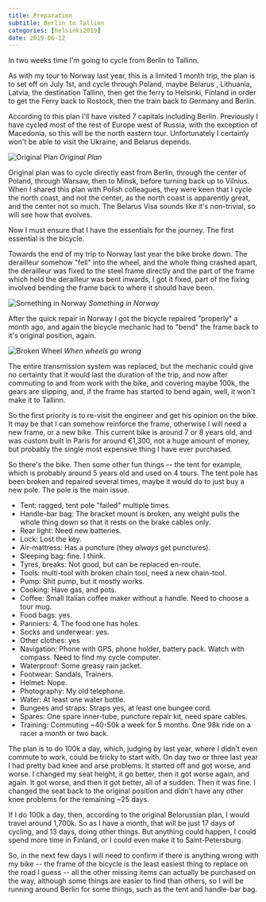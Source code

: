 ```yaml
---
title: Preparation
subtitle: Berlin to Tallinn
categories: [helsinki2019]
date: 2019-06-12
---
```


In two weeks time I'm going to cycle from Berlin to Tallinn.

As with my tour to Norway last year, this is a limited 1 month trip, the plan
is to set off on July 1st, and cycle through Poland, maybe Belarus ,
Lithuania, Latvia, the destination Tallinn, then get the ferry to Helsinki,
Finland in order to get the Ferry back to Rostock, then the train back to
Germany and Berlin.

According to this plan I'll have visited 7 capitals including Berlin.
Previously I have cycled most of the rest of Europe west of Russia, with the
exception of Macedonia, so this will be the north eastern tour. Unfortunately
I certainly won't be able to visit the Ukraine, and Belarus depends.

![Original Plan](/images/tallinn/2019-06-12/map.png)
*Original Plan*

Original plan was to cycle directly east from Berlin, through the center of
Poland, through Warsaw, then to Minsk, before turning back up to Vilnius. When
I shared this plan with Polish colleagues, they were keen that I cycle the
north coast, and not the center, as the north coast is apparently great, and
the center not so much. The Belarus Visa sounds like it's non-trivial, so will
see how that evolves. 

Now I must ensure that I have the essentials for the journey. The first
essential is the bicycle.

Towards the end of my trip to Norway last year the bike broke down. The
derailleur somehow "fell" into the wheel, and the whole thing crashed apart,
the derailleur was fixed to the steel frame directly and the part of the frame
which held the derailleur was bent inwards, I got it fixed, part of the fixing
involved bending the frame back to where it should have been.

![Something in Norway](/images/norway/2018-07-11/IMG_20180711_164937.jpg)
*Something in Norway*

After the quick repair in Norway I got the bicycle repaired "properly" a month
ago, and again the bicycle mechanic had to "bend" the frame back to it's
original position, again.

![Broken Wheel](/images/norway/2018-07-17/IMG_20180717_145347.jpg)
*When wheels go wrong*

The entire transmission system was replaced, but the mechanic could give no
certainty that it would last the duration of the trip, and now after commuting
to and from work with the bike, and covering maybe 100k, the gears are
slipping, and, if the frame has started to bend again, well, it won't make it
to Tallinn.

So the first priority is to re-visit the engineer and get his opinion on the
bike. It may be that I can somehow reinforce the frame, otherwise I will need
a new frame, or a new bike. This current bike is around 7 or 8 years old, and
was custom built in Paris for around €1,300, not a huge amount of money, but
probably the single most expensive thing I have ever purchased.

So there's the bike. Then some other fun things -- the tent for example, which
is probably around 5 years old and used on 4 tours. The tent pole has been
broken and repaired several times, maybe it would do to just buy a new pole.
The pole is the main issue.

- Tent: ragged, tent pole "failed" multiple times.
- Handle-bar bag: The bracket mount is broken, any weight pulls the whole
  thing down so that it rests on the brake cables only.
- Rear light: Need new batteries.
- Lock: Lost the key.
- Air-mattress: Has a puncture (they _always_ get punctures).
- Sleeping bag: fine. I think.
- Tyres, breaks: Not good, but can be replaced en-route.
- Tools: multi-tool with broken chain tool, need a new chain-tool.
- Pump: Shit pump, but it mostly works.
- Cooking: Have gas, and pots.
- Coffee: Small Italian coffee maker without a handle. Need to choose a tour
  mug.
- Food bags: yes.
- Panniers: 4. The food one has holes.
- Socks and underwear: yes.
- Other clothes: yes
- Navigation: Phone with GPS, phone holder, battery pack. Watch with compass.
  Need to find my cycle computer.
- Waterproof: Some greasy rain jacket.
- Footwear: Sandals, Trainers.
- Helmet: Nope.
- Photography: My old telephone.
- Water: At least one water bottle.
- Bungees and straps: Straps yes, at least one bungee cord.
- Spares: One spare inner-tube, puncture repair kit, need spare cables.
- Training: Commuting ~40-50k a week for 5 months. One 98k ride on a racer a
  month or two back.

The plan is to do 100k a day, which, judging by last year, where I didn't even
commute to work, could be tricky to start with. On day two or three last year
I had pretty bad knee and arse problems. It started off and got worse, and
worse. I changed my seat height, it go better, then it got worse again, and
again. It got worse, and then it got better, all of a sudden. Then it was
fine. I changed the seat back to the original position and didn't have any
other knee problems for the remaining ~25 days.

If I do 100k a day, then, according to the original Belorussian plan, I would
travel around 1,700k. So as I have a month, that will be just 17 days of
cycling, and 13 days, doing other things. But anything could happen, I could
spend more time in Finland, or I could even make it to Saint-Petersburg.

So, in the next few days I will need to confirm if there is anything wrong
with my bike -- the frame of the bicycle is the least easiest thing to replace
on the road I guess -- all the other missing items can actually be purchased
on the way, although some things are easier to find than others, so I will be
running around Berlin for some things, such as the tent and handle-bar bag.
